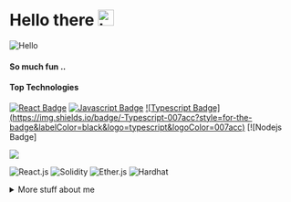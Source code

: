 # Hello there <img src="https://user-images.githubusercontent.com/1303154/88677602-1635ba80-d120-11ea-84d8-d263ba5fc3c0.gif" width="28px" alt="hi">


![Hello](https://media.giphy.com/media/FBeSx3itXlUQw/giphy.gif)

#### So much fun ..

#### Top Technologies

[![React Badge](https://img.shields.io/badge/-React-61DBFB?style=for-the-badge&labelColor=black&logo=react&logoColor=61DBFB)](#) [![Javascript Badge](https://img.shields.io/badge/-Javascript-F0DB4F?style=for-the-badge&labelColor=black&logo=javascript&logoColor=F0DB4F)](#) [![Typescript Badge]
(https://img.shields.io/badge/-Typescript-007acc?style=for-the-badge&labelColor=black&logo=typescript&logoColor=007acc)](#) [![Nodejs Badge]

<img src="https://yata-apix-a9caea66-ad78-425f-aa08-e292558ebb65.lss.locawebcorp.com.br/b7c7dbff38ae4f419c94ce8d2254b9d9.png"> 

![React.js](https://img.shields.io/badge/REACT.JS-lightgrey)
![Solidity](https://img.shields.io/badge/SOLIDITY-lightgrey)
![Ether.js](https://img.shields.io/badge/ETHERS.JS-lightgrey)
![Hardhat](https://img.shields.io/badge/HARDHAT-lightgrey)

<details>
<summary>
  More stuff about me
</summary>

<br >

Project Manager, self-taught Blockchain Developer 🚀 and full-time adventure seeker. Thanks for visiting and I'd love to [connect](https://www.linkedin.com/in/matisseacheen4/) [![Mail Badge](https://img.shields.io/badge/-@matisseach-e84393?!

![Anurag's GitHub stats](https://github-readme-stats.vercel.app/api?IMPWONG=anuraghazra&show_icons=true&theme=radical)


<img src="https://yata-apix-a9caea66-ad78-425f-aa08-e292558ebb65.lss.locawebcorp.com.br/b7c7dbff38ae4f419c94ce8d2254b9d9.png"> 
